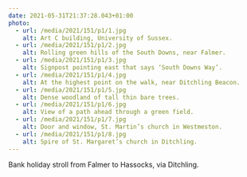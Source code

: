 ```yaml
---
date: 2021-05-31T21:37:28.043+01:00
photo:
  - url: /media/2021/151/p1/1.jpg
    alt: Art C building, University of Sussex.
  - url: /media/2021/151/p1/2.jpg
    alt: Rolling green hills of the South Downs, near Falmer.
  - url: /media/2021/151/p1/3.jpg
    alt: Signpost pointing east that says ‘South Downs Way’.
  - url: /media/2021/151/p1/4.jpg
    alt: At the highest point on the walk, near Ditchling Beacon.
  - url: /media/2021/151/p1/5.jpg
    alt: Dense woodland of tall thin bare trees.
  - url: /media/2021/151/p1/6.jpg
    alt: View of a path ahead through a green field.
  - url: /media/2021/151/p1/7.jpg
    alt: Door and window, St. Martin’s church in Westmeston.
  - url: /media/2021/151/p1/8.jpg
    alt: Spire of St. Margaret’s church in Ditchling.
---
```


Bank holiday stroll from Falmer to Hassocks, via Ditchling.
